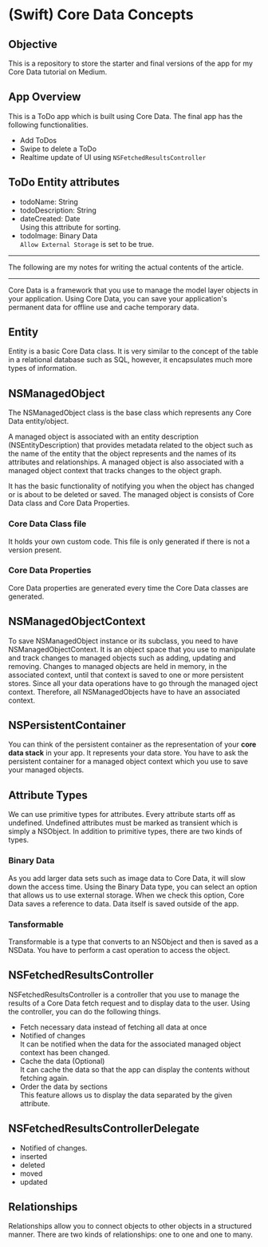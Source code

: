 # (Swift) Core Data Concepts

## Objective
This is a repository to store the starter and final versions of the app for my Core Data tutorial on Medium.

## App Overview
This is a ToDo app which is built using Core Data. The final app has the following functionalities.

- Add ToDos
- Swipe to delete a ToDo
- Realtime update of UI using `NSFetchedResultsController`

## ToDo Entity attributes
- todoName: String
- todoDescription: String
- dateCreated: Date  
  Using this attribute for sorting.
- todoImage: Binary Data  
  `Allow External Storage` is set to be true.

---

The following are my notes for writing the actual contents of the article.

---

Core Data is a framework that you use to manage the model layer objects in your application. Using Core Data, you can save your application's permanent data for offline use and cache temporary data. 

## Entity
Entity is a basic Core Data class. It is very similar to the concept of the table in a relational database such as SQL, however, it encapsulates much more types of information.

## NSManagedObject
The NSManagedObject class is the base class which represents any Core Data entity/object. 

A managed object is associated with an entity description (NSEntityDescription) that provides metadata related to the object such as the name of the entity that the object represents and the names of its attributes and relationships. A managed object is also associated with a managed object context that tracks changes to the object graph.

It has the basic functionality of notifying you when the object has changed or is about to be deleted or saved. The managed object is consists of Core Data class and Core Data Properties.

### Core Data Class file
It holds your own custom code. This file is only generated if there is not a version present.

### Core Data Properties
Core Data properties are generated every time the Core Data classes are generated.

## NSManagedObjectContext
To save NSManagedObject instance or its subclass, you need to have NSManagedObjectContext. It is an object space that you use to manipulate and track changes to managed objects such as adding, updating and removing. Changes to managed objects are held in memory, in the associated context, until that context is saved to one or more persistent stores. Since all your data operations have to go through the managed oject context. Therefore, all NSManagedObjects have to have an associated context.

## NSPersistentContainer
You can think of the persistent container as the representation of your **core data stack** in your app. It represents your data store. You have to ask the persistent container for a managed object context which you use to save your managed objects.

## Attribute Types
We can use primitive types for attributes. Every attribute starts off as undefined. Undefined attributes must be marked as transient which is simply a NSObject. In addition to primitive types, there are two kinds of types.

### Binary Data
As you add larger data sets such as image data to Core Data, it will slow down the access time. Using the Binary Data type, you can select an option that allows us to use external storage. When we check this option, Core Data saves a reference to data. Data itself is saved outside of the app.

### Tansformable
Transformable is a type that converts to an NSObject and then is saved as a NSData. You have to perform a cast operation to access the object.

## NSFetchedResultsController
NSFetchedResultsController is a controller that you use to manage the results of a Core Data fetch request and to display data to the user. Using the controller, you can do the following things.

- Fetch necessary data instead of fetching all data at once
- Notified of changes  
  It can be notified when the data for the associated managed object context has been changed.
- Cache the data (Optional)  
  It can cache the data so that the app can display the contents without fetching again.
- Order the data by sections  
  This feature allows us to display the data separated by the given attribute.

## NSFetchedResultsControllerDelegate
- Notified of changes.
- inserted
- deleted
- moved
- updated

## Relationships
Relationships allow you to connect objects to other objects in a structured manner. There are two kinds of relationships: one to one and one to many.